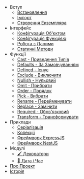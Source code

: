 -   Вступ
    -   [Встановлення](/ua/installation.md)
    -   [Імпорт](/ua/importing.md)
    -   [Створення Екземпляра](/ua/creating_instance.md)
-   Інтерфейс
    -   [Конфігурація Об'єктом](/ua/configuration_object.md)
    -   [Конфігурація Функцією](/ua/configuration_function.md)
    -   [Робота з Даними](/ua/data_manipulation.md)
    -   [Статичні Методи](/ua/static_methods.md)
-   Функції
    -   [Cast - Приведення Типів](/ua/cast.md)
    -   [Defaults - За Замовчуванням](/ua/defaults.md)
    -   [Defined - Існує](/ua/defined.md)
    -   [Exclude - Виключити](/ua/exclude.md)
    -   [Nullish - Нульовий](/ru/nullish.md)
    -   [Omit - Прибрати](/ua/omit.md)
    -   [Order - Порядок](/ua/order.md)
    -   [Pick - Вибрати](/ua/pick.md)
    -   [Rename - Перейменувати](/ua/rename.md)
    -   [Replace - Замінити](/ua/replace.md)
    -   [Required - Обов'язковий](/ua/required.md)
    -   [Transform - Трансформувати](/ua/transform.md)
-   Приклади
    -   [Серіалізація](/ua/serialization.md)
    -   [Колекції](/ua/collections.md)
    -   [Фреймворк ExpressJS](/ua/express_js.md)
    -   [Фреймворк NestJS](/ua/nest_js.md)
-   Модулі
    -   [🖌️ Декоратори](/ua/decorators.md)
    -   [📆 Дата і Час](/ua/transform_date.md)
-   [Про Проект](/ua/about.md)
-   [Історія](/ua/changelog.md)
